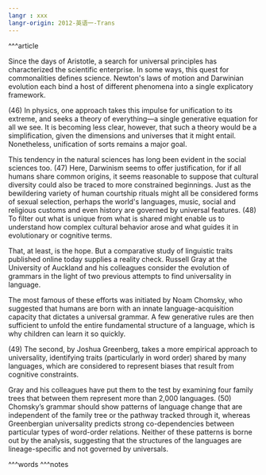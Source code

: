 ```yaml
---
langr : xxx
langr-origin: 2012-英语一-Trans
---
```


^^^article

Since the days of Aristotle, a search for universal principles has characterized the scientific enterprise. In some ways, this quest for commonalities defines science. Newton's laws of motion and Darwinian evolution each bind a host of different phenomena into a single explicatory framework.

(46) In physics, one approach takes this impulse for unification to its extreme, and seeks a theory of everything—a single generative equation for all we see. It is becoming less clear, however, that such a theory would be a simplification, given the dimensions and universes that it might entail. Nonetheless, unification of sorts remains a major goal.

This tendency in the natural sciences has long been evident in the social sciences too. (47) Here, Darwinism seems to offer justification, for if all humans share common origins, it seems reasonable to suppose that cultural diversity could also be traced to more constrained beginnings. Just as the bewildering variety of human courtship rituals might all be considered forms of sexual selection, perhaps the world's languages, music, social and religious customs and even history are governed by universal features. (48) To filter out what is unique from what is shared might enable us to understand how complex cultural behavior arose and what guides it in evolutionary or cognitive terms.

That, at least, is the hope. But a comparative study of linguistic traits published online today supplies a reality check. Russell Gray at the University of Auckland and his colleagues consider the evolution of grammars in the light of two previous attempts to find universality in language.

The most famous of these efforts was initiated by Noam Chomsky, who suggested that humans are born with an innate language-acquisition capacity that dictates a universal grammar. A few generative rules are then sufficient to unfold the entire fundamental structure of a language, which is why children can learn it so quickly.

(49) The second, by Joshua Greenberg, takes a more empirical approach to universality, identifying traits (particularly in word order) shared by many languages, which are considered to represent biases that result from cognitive constraints.

Gray and his colleagues have put them to the test by examining four family trees that between them represent more than 2,000 languages. (50) Chomsky’s grammar should show patterns of language change that are independent of the family tree or the pathway tracked through it, whereas Greenbergian universality predicts strong co-dependencies between particular types of word-order relations. Neither of these patterns is borne out by the analysis, suggesting that the structures of the languages are lineage-specific and not governed by universals.




^^^words
^^^notes